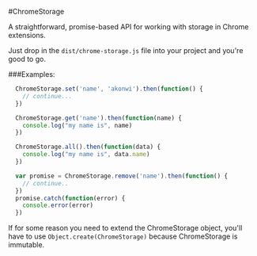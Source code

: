 #ChromeStorage

A straightforward, promise-based API for working with storage in Chrome extensions.

Just drop in the `dist/chrome-storage.js` file into your project and you're good to go.

###Examples:
``` javascript
  ChromeStorage.set('name', 'akonwi').then(function() {
    // continue...
  })

  ChromeStorage.get('name').then(function(name) {
    console.log("my name is", name)
  })

  ChromeStorage.all().then(function(data) {
    console.log("my name is", data.name)
  })

  var promise = ChromeStorage.remove('name').then(function() {
    // continue..
  })
  promise.catch(function(error) {
    console.error(error)
  })
```

If for some reason you need to extend the ChromeStorage object, you'll have to use `Object.create(ChromeStorage)`
because ChromeStorage is immutable.
